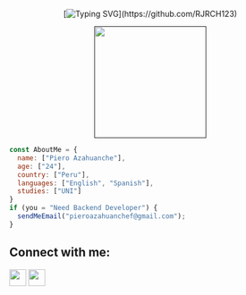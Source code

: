 <div align="center">

[![Typing SVG](https://readme-typing-svg.herokuapp.com/?lines=Welcome!&center=true&color="256D85")](https://github.com/RJRCH123)

</div>

<div align="center">
  
<a href="" target="_blank">
    <img align="center" src="./avatar.jpg" alt="" height="200" width="200" />
</a>

</div>

```js 
const AboutMe = {
  name: ["Piero Azahuanche"],
  age: ["24"], 
  country: ["Peru"],
  languages: ["English", "Spanish"],
  studies: ["UNI"]
}
if (you = "Need Backend Developer") {
  sendMeEmail("pieroazahuanchef@gmail.com");
}
```

## Connect with me:
<p align="left">

<a href = "https://www.linkedin.com/in/piero-azahuanche-2a0a32185/"><img src="https://img.icons8.com/fluent/48/000000/linkedin.png" style='width: 30px; height:30px'/></a>
<a href = "https://www.instagram.com/pieroapodyopsis/"><img src="https://img.icons8.com/fluent/48/000000/instagram-new.png" style='width: 30px; height:30px'/></a>

</p>


